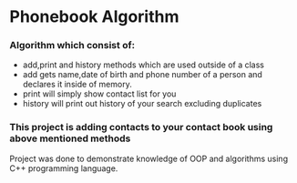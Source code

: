 # Phonebook Algorithm
### Algorithm which consist of:
- add,print and history methods which are used outside of a class
- add gets name,date of birth and phone number of a person and declares it inside of memory.
- print will simply show contact list for you
- history will print out history of your search excluding duplicates

### This project is adding contacts to your contact book using above mentioned methods
Project was done to demonstrate knowledge of OOP and algorithms using C++ programming language.

